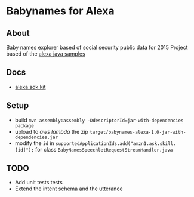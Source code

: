 Babynames for Alexa
===================

## About
Baby names explorer based of social security public data for 2015
Project based of the [alexa java samples](https://github.com/amzn/alexa-skills-kit-java)

## Docs
- [alexa sdk kit](https://developer.amazon.com/alexa-skills-kit) 

## Setup
- build `mvn assembly:assembly -DdescriptorId=jar-with-dependencies package`
- upload to _aws lambda_ the zip `target/babynames-alexa-1.0-jar-with-dependencies.jar`
- modify the `id` in `supportedApplicationIds.add("amzn1.ask.skill.[id]");` for class `BabyNamesSpeechletRequestStreamHandler.java`

## TODO
- Add unit tests tests
- Extend the intent schema and the utterance